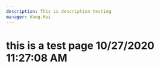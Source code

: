 ```yaml
---
description: This is description testing
manager: Wang.Hui
---
```

# this is a test page 10/27/2020 11:27:08 AM